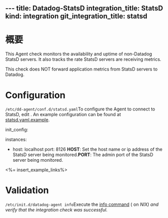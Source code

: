 --- title: Datadog-StatsD integration_title: StatsD kind: integration
git_integration_title: statsd
---

# 概要

This Agent check monitors the availability and uptime of non-Datadog StatsD servers. It also tracks the rate StatsD servers are receiving metrics.

This check does NOT forward application metrics from StatsD servers to Datadog.

# Configuration

`/etc/dd-agent/conf.d/statsd.yaml`To configure the Agent to connect to StatsD, edit . An example configuration can be found at [statsd.yaml.example](https://github.com/gphat/dd-agent/blob/master/conf.d/statsd.yaml.example).

init_config:

instances:
  - host: localhost
    port: 8126
**HOST**: Set the host name or ip address of the StatsD server being monitored.**PORT**: The admin port of the StatsD server being monitored.

<%= insert_example_links%>

# Validation

`/etc/init.d/datadog-agent info`Execute the [info command](http://docs.datadoghq.com/guides/basic_agent_usage/) ( on *NIX) and verify that the integration check was successful.*
